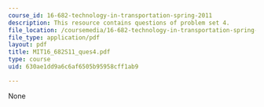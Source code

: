 ```yaml
---
course_id: 16-682-technology-in-transportation-spring-2011
description: This resource contains questions of problem set 4.
file_location: /coursemedia/16-682-technology-in-transportation-spring-2011/630ae1dd9a6c6af6505b95958cff1ab9_MIT16_682S11_ques4.pdf
file_type: application/pdf
layout: pdf
title: MIT16_682S11_ques4.pdf
type: course
uid: 630ae1dd9a6c6af6505b95958cff1ab9

---
```

None